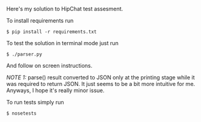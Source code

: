 Here's my solution to HipChat test assesment.

To install requirements run

```
$ pip install -r requirements.txt
```

To test the solution in terminal mode just run

```
$ ./parser.py
```

And follow on screen instructions.

*NOTE 1:* parse() result converted to JSON only at the printing stage while it was
required to return JSON. It just seems to be a bit more intuitive for me. 
Anyways, I hope it's really minor issue.


To run tests simply run
```
$ nosetests
```
